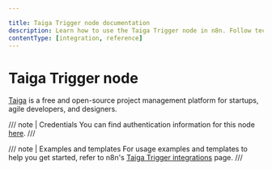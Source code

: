 ```yaml
---

title: Taiga Trigger node documentation
description: Learn how to use the Taiga Trigger node in n8n. Follow technical documentation to integrate Taiga Trigger node into your workflows.
contentType: [integration, reference]
---
```


# Taiga Trigger node

[Taiga](https://www.taiga.io/) is a free and open-source project management platform for startups, agile developers, and designers.

/// note | Credentials
You can find authentication information for this node [here](/integrations/builtin/credentials/taiga.md).
///

///  note  | Examples and templates
For usage examples and templates to help you get started, refer to n8n's [Taiga Trigger integrations](https://n8n.io/integrations/taiga-trigger/) page.
///
